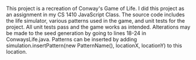   This project is a recreation of Conway's Game of Life. I did this project as an assignment in my CS 1410 JavaScript Class. The source code includes the life simulator, 
  various patterns used in the game, and unit tests for the project. All unit tests pass and the game works as intended. Alterations may be made to the seed generation by
  going to lines 18-24 in ConwaysLife.java. Patterns can be inserted by adding simulation.insertPattern(new PatternName(), locationX, locationY) to this location.
